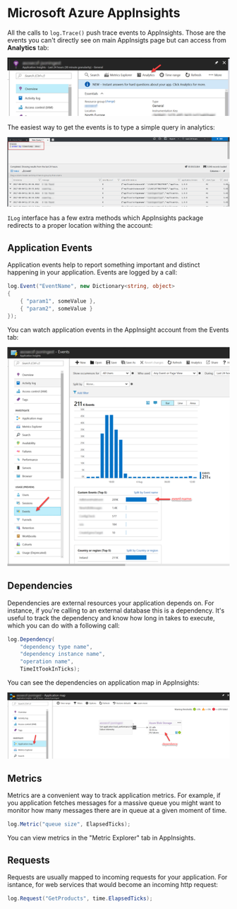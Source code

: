# Microsoft Azure AppInsights

All the calls to `log.Trace()` push trace events to AppInsights. Those are the events you can't directly see on main AppInsigts page but can access from **Analytics** tab:

![Azure Appinsights Analytics Button](azure-appinsights-analytics-button.png)

The easiest way to get the events is to type a simple query in analytics:

![Azure Appinsights Analytics Query](azure-appinsights-analytics-query.png)

`ILog` interface has a few extra methods which AppInsights package redirects to a proper location withing the account:

## Application Events

Application events help to report something important and distinct happening in your application. Events are logged by a call:

```csharp
log.Event("EventName", new Dictionary<string, object>
{
	{ "param1", someValue },
	{ "param2", someValue }
});
```

You can watch application events in the AppInsight account from the Events tab:

![Azure Appinsights Analytics Events](azure-appinsights-analytics-events.png)


## Dependencies

Dependencies are external resources your application depends on. For instance, if you're calling to an external database this is a dependency. It's useful to track the dependency and know how long in takes to execute, which you can do with a following call:

```csharp
log.Dependency(
	"dependency type name",
	"dependency instance name",
	"operation name",
	TimeItTookInTicks);
```

You can see the dependencies on application map in AppInsights:

![Azure Appinsights Analytics Dependency](azure-appinsights-analytics-dependency.png)

## Metrics

Metrics are a convenient way to track application metrics. For example, if you application fetches messages for a massive queue you might want to monitor how many messages there are in queue at a given moment of time.

```csharp
log.Metric("queue size", ElapsedTicks);
```

You can view metrics in the "Metric Explorer" tab in AppInsights.

## Requests

Requests are usually mapped to incoming requests for your application. For isntance, for web services that would become an incoming http request:

```csharp
log.Request("GetProducts", time.ElapsedTicks);
```

